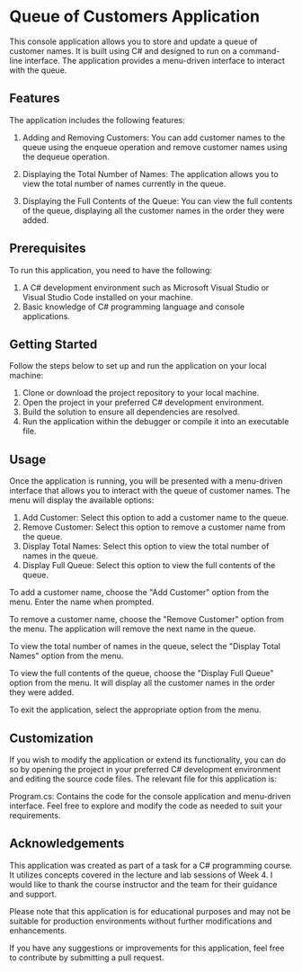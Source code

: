 # Queue of Customers Application
This console application allows you to store and update a queue of customer names. It is built using C# and designed to run on a command-line interface. The application provides a menu-driven interface to interact with the queue.

## Features
The application includes the following features:

1. Adding and Removing Customers: You can add customer names to the queue using the enqueue operation and remove customer names using the dequeue operation.

2. Displaying the Total Number of Names: The application allows you to view the total number of names currently in the queue.

3. Displaying the Full Contents of the Queue: You can view the full contents of the queue, displaying all the customer names in the order they were added.

## Prerequisites
To run this application, you need to have the following:

1. A C# development environment such as Microsoft Visual Studio or Visual Studio Code installed on your machine.
2. Basic knowledge of C# programming language and console applications.

## Getting Started
Follow the steps below to set up and run the application on your local machine:

1. Clone or download the project repository to your local machine.
2. Open the project in your preferred C# development environment.
3. Build the solution to ensure all dependencies are resolved.
4. Run the application within the debugger or compile it into an executable file.

## Usage
Once the application is running, you will be presented with a menu-driven interface that allows you to interact with the queue of customer names. The menu will display the available options:

1. Add Customer: Select this option to add a customer name to the queue.
2. Remove Customer: Select this option to remove a customer name from the queue.
3. Display Total Names: Select this option to view the total number of names in the queue.
4. Display Full Queue: Select this option to view the full contents of the queue.

To add a customer name, choose the "Add Customer" option from the menu. Enter the name when prompted.

To remove a customer name, choose the "Remove Customer" option from the menu. The application will remove the next name in the queue.

To view the total number of names in the queue, select the "Display Total Names" option from the menu.

To view the full contents of the queue, choose the "Display Full Queue" option from the menu. It will display all the customer names in the order they were added.

To exit the application, select the appropriate option from the menu.

## Customization
If you wish to modify the application or extend its functionality, you can do so by opening the project in your preferred C# development environment and editing the source code files. The relevant file for this application is:

Program.cs: Contains the code for the console application and menu-driven interface.
Feel free to explore and modify the code as needed to suit your requirements.

## Acknowledgements
This application was created as part of a task for a C# programming course. It utilizes concepts covered in the lecture and lab sessions of Week 4. I would like to thank the course instructor and the team for their guidance and support.

Please note that this application is for educational purposes and may not be suitable for production environments without further modifications and enhancements.

If you have any suggestions or improvements for this application, feel free to contribute by submitting a pull request.

